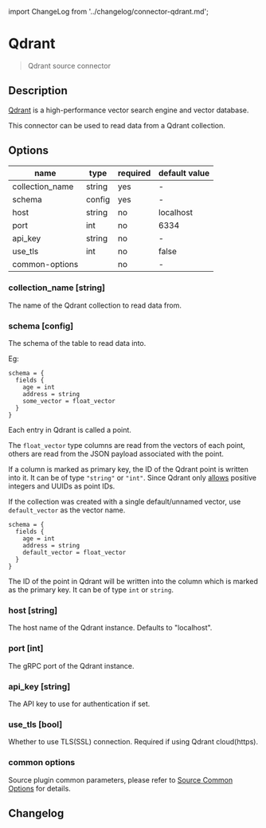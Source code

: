 import ChangeLog from '../changelog/connector-qdrant.md';

# Qdrant

> Qdrant source connector

## Description

[Qdrant](https://qdrant.tech/) is a high-performance vector search engine and vector database.

This connector can be used to read data from a Qdrant collection.

## Options

|      name       |  type  | required | default value |
|-----------------|--------|----------|---------------|
| collection_name | string | yes      | -             |
| schema          | config | yes      | -             |
| host            | string | no       | localhost     |
| port            | int    | no       | 6334          |
| api_key         | string | no       | -             |
| use_tls         | int    | no       | false         |
| common-options  |        | no       | -             |

### collection_name [string]

The name of the Qdrant collection to read data from.

### schema [config]

The schema of the table to read data into.

Eg:

```hocon
schema = {
  fields {
    age = int
    address = string
    some_vector = float_vector
  }
}
```

Each entry in Qdrant is called a point.

The `float_vector` type columns are read from the vectors of each point, others are read from the JSON payload associated with the point.

If a column is marked as primary key, the ID of the Qdrant point is written into it. It can be of type `"string"` or `"int"`. Since Qdrant only [allows](https://qdrant.tech/documentation/concepts/points/#point-ids) positive integers and UUIDs as point IDs.

If the collection was created with a single default/unnamed vector, use `default_vector` as the vector name.

```hocon
schema = {
  fields {
    age = int
    address = string
    default_vector = float_vector
  }
}
```

The ID of the point in Qdrant will be written into the column which is marked as the primary key. It can be of type `int` or `string`.

### host [string]

The host name of the Qdrant instance. Defaults to "localhost".

### port [int]

The gRPC port of the Qdrant instance.

### api_key [string]

The API key to use for authentication if set.

### use_tls [bool]

Whether to use TLS(SSL) connection. Required if using Qdrant cloud(https).

### common options

Source plugin common parameters, please refer to [Source Common Options](../source-common-options.md) for details.

## Changelog

<ChangeLog />